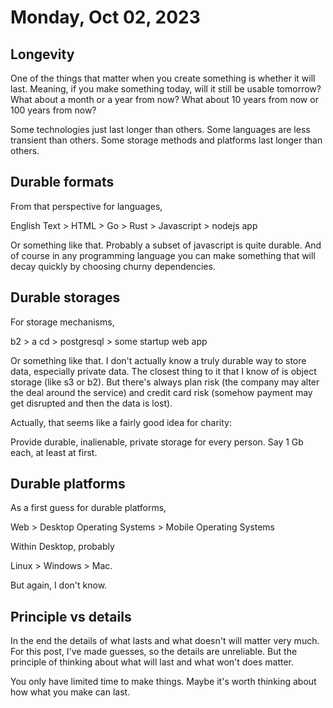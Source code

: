 # Monday, Oct 02, 2023

## Longevity

One of the things that matter when you create something is whether it will last.
Meaning, if you make something today, will it still be usable tomorrow?
What about a month or a year from now?
What about 10 years from now or 100 years from now?

Some technologies just last longer than others.
Some languages are less transient than others.
Some storage methods and platforms last longer than others.

## Durable formats

From that perspective for languages,

English Text > HTML > Go > Rust > Javascript > nodejs app

Or something like that. Probably a subset of javascript is quite durable.
And of course in any programming language you can make something that will decay quickly by choosing churny dependencies.

## Durable storages

For storage mechanisms,

b2 > a cd > postgresql > some startup web app

Or something like that.
I don't actually know a truly durable way to store data, especially private data.
The closest thing to it that I know of is object storage (like s3 or b2).
But there's always plan risk (the company may alter the deal around the service)
and credit card risk (somehow payment may get disrupted and then the data is lost).

Actually, that seems like a fairly good idea for charity:

Provide durable, inalienable, private storage for every person.
Say 1 Gb each, at least at first.

## Durable platforms

As a first guess for durable platforms,

Web > Desktop Operating Systems > Mobile Operating Systems

Within Desktop, probably

Linux > Windows > Mac.

But again, I don't know.

## Principle vs details

In the end the details of what lasts and what doesn't will matter very much.
For this post, I've made guesses, so the details are unreliable.
But the principle of thinking about what will last and what won't does matter.

You only have limited time to make things.
Maybe it's worth thinking about how what you make can last.

